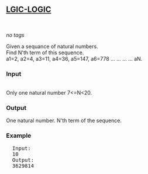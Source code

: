 <h2><a href="https://www.spoj.com/problems/LGIC/">LGIC-LOGIC</a></h2>
<br>
<p><i>no tags</i></p>

Given a sequance of natural numbers.
<br>
Find N'th term of this sequence.
<br>
a1=2, a2=4, a3=11, a4=36, a5=147, a6=778 ... ... ... ... aN.

<h3>Input</h3>
<br>
Only one natural number 7<=N<20.
<br>
<h3>Output</h3>
One natural number. N'th term of the sequence.
<br>
<h3>Example</h3>
<pre>
  Input:
  10
  Output:
  3629814
</pre>
